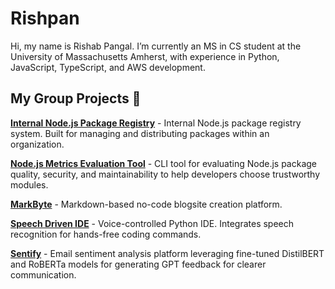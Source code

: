 # Rishpan

Hi, my name is Rishab Pangal. I’m currently an MS in CS student at the University of Massachusetts Amherst, with experience in Python, JavaScript, TypeScript, and AWS development.

## My Group Projects 👥

**[Internal Node.js Package Registry](https://github.com/shrijan-swaminathan/ece461grp11part2)** - Internal Node.js package registry system. Built for managing and distributing packages within an organization.

**[Node.js Metrics Evaluation Tool](https://github.com/shrijan-swaminathan/mickeyNPM)** - CLI tool for evaluating Node.js package quality, security, and maintainability to help developers choose trustworthy modules.

**[MarkByte](https://github.com/AnishLaddha/markbyte)** - Markdown-based no-code blogsite creation platform.

**[Speech Driven IDE](https://github.com/shrijan-swaminathan/SpeechDrivenIDE)** - Voice-controlled Python IDE. Integrates speech recognition for hands-free coding commands.

**[Sentify](https://github.com/shrijan-swaminathan/Sentify)** - Email sentiment analysis platform leveraging fine-tuned DistilBERT and RoBERTa models for generating GPT feedback for clearer communication.
